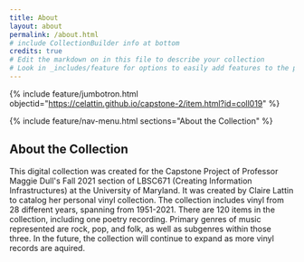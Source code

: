```yaml
---
title: About
layout: about
permalink: /about.html
# include CollectionBuilder info at bottom
credits: true
# Edit the markdown on in this file to describe your collection
# Look in _includes/feature for options to easily add features to the page
---
```


{% include feature/jumbotron.html objectid="https://celattin.github.io/capstone-2/item.html?id=coll019" %}

{% include feature/nav-menu.html sections="About the Collection" %}

## About the Collection

This digital collection was created for the Capstone Project of Professor Maggie Dull's Fall 2021 section of LBSC671 (Creating Information Infrastructures) at the University of Maryland. It was created by Claire Lattin to catalog her personal vinyl collection. The collection includes vinyl from 28 different years, spanning from 1951-2021. There are 120 items in the collection, including one poetry recording. Primary genres of music represented are rock, pop, and folk, as well as subgenres within those three. In the future, the collection will continue to expand as more vinyl records are aquired.
